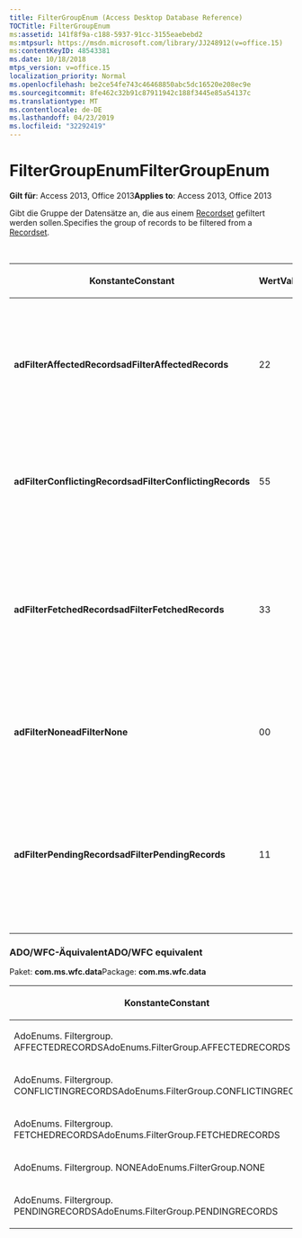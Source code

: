 ```yaml
---
title: FilterGroupEnum (Access Desktop Database Reference)
TOCTitle: FilterGroupEnum
ms:assetid: 141f8f9a-c188-5937-91cc-3155eaebebd2
ms:mtpsurl: https://msdn.microsoft.com/library/JJ248912(v=office.15)
ms:contentKeyID: 48543381
ms.date: 10/18/2018
mtps_version: v=office.15
localization_priority: Normal
ms.openlocfilehash: be2ce54fe743c46468850abc5dc16520e208ec9e
ms.sourcegitcommit: 8fe462c32b91c87911942c188f3445e85a54137c
ms.translationtype: MT
ms.contentlocale: de-DE
ms.lasthandoff: 04/23/2019
ms.locfileid: "32292419"
---
```

# <a name="filtergroupenum"></a><span data-ttu-id="0f96e-102">FilterGroupEnum</span><span class="sxs-lookup"><span data-stu-id="0f96e-102">FilterGroupEnum</span></span>

<span data-ttu-id="0f96e-103">**Gilt für**: Access 2013, Office 2013</span><span class="sxs-lookup"><span data-stu-id="0f96e-103">**Applies to**: Access 2013, Office 2013</span></span>

<span data-ttu-id="0f96e-104">Gibt die Gruppe der Datensätze an, die aus einem [Recordset](recordset-object-ado.md) gefiltert werden sollen.</span><span class="sxs-lookup"><span data-stu-id="0f96e-104">Specifies the group of records to be filtered from a [Recordset](recordset-object-ado.md).</span></span>

<br/>

<table>
<colgroup>
<col style="width: 33%" />
<col style="width: 33%" />
<col style="width: 33%" />
</colgroup>
<thead>
<tr class="header">
<th><p><span data-ttu-id="0f96e-105">Konstante</span><span class="sxs-lookup"><span data-stu-id="0f96e-105">Constant</span></span></p></th>
<th><p><span data-ttu-id="0f96e-106">Wert</span><span class="sxs-lookup"><span data-stu-id="0f96e-106">Value</span></span></p></th>
<th><p><span data-ttu-id="0f96e-107">Beschreibung</span><span class="sxs-lookup"><span data-stu-id="0f96e-107">Description</span></span></p></th>
</tr>
</thead>
<tbody>
<tr class="odd">
<td><p><span data-ttu-id="0f96e-108"><strong>adFilterAffectedRecords</strong></span><span class="sxs-lookup"><span data-stu-id="0f96e-108"><strong>adFilterAffectedRecords</strong></span></span></p></td>
<td><p><span data-ttu-id="0f96e-109">2</span><span class="sxs-lookup"><span data-stu-id="0f96e-109">2</span></span></p></td>
<td><p><span data-ttu-id="0f96e-110">Filter zum Anzeigen von Datensätzen, die vom letzten <a href="delete-method-ado-recordset.md">Delete</a>-, <a href="resync-method-ado.md">Resync</a>-, <a href="updatebatch-method-ado.md">UpdateBatch</a>- oder <a href="cancelbatch-method-ado.md">CancelBatch</a>-Aufruf betroffen sind.</span><span class="sxs-lookup"><span data-stu-id="0f96e-110">Filters for viewing only records affected by the last <a href="delete-method-ado-recordset.md">Delete</a>, <a href="resync-method-ado.md">Resync</a>, <a href="updatebatch-method-ado.md">UpdateBatch</a>, or <a href="cancelbatch-method-ado.md">CancelBatch</a> call.</span></span></p></td>
</tr>
<tr class="even">
<td><p><span data-ttu-id="0f96e-111"><strong>adFilterConflictingRecords</strong></span><span class="sxs-lookup"><span data-stu-id="0f96e-111"><strong>adFilterConflictingRecords</strong></span></span></p></td>
<td><p><span data-ttu-id="0f96e-112">5</span><span class="sxs-lookup"><span data-stu-id="0f96e-112">5</span></span></p></td>
<td><p><span data-ttu-id="0f96e-113">Filter zum Anzeigen der Datensätze, für die die letzte Batchaktualisierung fehlgeschlagen ist.</span><span class="sxs-lookup"><span data-stu-id="0f96e-113">Filters for viewing the records that failed the last batch update.</span></span></p></td>
</tr>
<tr class="odd">
<td><p><span data-ttu-id="0f96e-114"><strong>adFilterFetchedRecords</strong></span><span class="sxs-lookup"><span data-stu-id="0f96e-114"><strong>adFilterFetchedRecords</strong></span></span></p></td>
<td><p><span data-ttu-id="0f96e-115">3</span><span class="sxs-lookup"><span data-stu-id="0f96e-115">3</span></span></p></td>
<td><p><span data-ttu-id="0f96e-116">Filter zum Anzeigen der Datensätze im aktuellen Cache – also die Ergebnisse des letzten Aufrufs zum Abrufen von Datensätzen aus der Datenbank.</span><span class="sxs-lookup"><span data-stu-id="0f96e-116">Filters for viewing the records in the current cache — that is, the results of the last call to retrieve records from the database.</span></span></p></td>
</tr>
<tr class="even">
<td><p><span data-ttu-id="0f96e-117"><strong>adFilterNone</strong></span><span class="sxs-lookup"><span data-stu-id="0f96e-117"><strong>adFilterNone</strong></span></span></p></td>
<td><p><span data-ttu-id="0f96e-118">0</span><span class="sxs-lookup"><span data-stu-id="0f96e-118">0</span></span></p></td>
<td><p><span data-ttu-id="0f96e-119">Entfernt den aktuellen Filter und stellt alle Datensätze für die Ansicht wieder her.</span><span class="sxs-lookup"><span data-stu-id="0f96e-119">Removes the current filter and restores all records for viewing.</span></span></p></td>
</tr>
<tr class="odd">
<td><p><span data-ttu-id="0f96e-120"><strong>adFilterPendingRecords</strong></span><span class="sxs-lookup"><span data-stu-id="0f96e-120"><strong>adFilterPendingRecords</strong></span></span></p></td>
<td><p><span data-ttu-id="0f96e-121">1</span><span class="sxs-lookup"><span data-stu-id="0f96e-121">1</span></span></p></td>
<td><p><span data-ttu-id="0f96e-p101">Filter zum Anzeigen von Datensätzen, die geändert, jedoch noch nicht an den Server gesendet wurden. Nur für den Batchaktualisierungsmodus anwendbar.</span><span class="sxs-lookup"><span data-stu-id="0f96e-p101">Filters for viewing only records that have changed but have not yet been sent to the server. Applicable only for batch update mode.</span></span></p></td>
</tr>
</tbody>
</table>


### <a name="adowfc-equivalent"></a><span data-ttu-id="0f96e-124">ADO/WFC-Äquivalent</span><span class="sxs-lookup"><span data-stu-id="0f96e-124">ADO/WFC equivalent</span></span>

<span data-ttu-id="0f96e-125">Paket: **com.ms.wfc.data**</span><span class="sxs-lookup"><span data-stu-id="0f96e-125">Package: **com.ms.wfc.data**</span></span>

<table>
<colgroup>
<col style="width: 100%" />
</colgroup>
<thead>
<tr class="header">
<th><p><span data-ttu-id="0f96e-126">Konstante</span><span class="sxs-lookup"><span data-stu-id="0f96e-126">Constant</span></span></p></th>
</tr>
</thead>
<tbody>
<tr class="odd">
<td><p><span data-ttu-id="0f96e-127">AdoEnums. Filtergroup. AFFECTEDRECORDS</span><span class="sxs-lookup"><span data-stu-id="0f96e-127">AdoEnums.FilterGroup.AFFECTEDRECORDS</span></span></p></td>
</tr>
<tr class="even">
<td><p><span data-ttu-id="0f96e-128">AdoEnums. Filtergroup. CONFLICTINGRECORDS</span><span class="sxs-lookup"><span data-stu-id="0f96e-128">AdoEnums.FilterGroup.CONFLICTINGRECORDS</span></span></p></td>
</tr>
<tr class="odd">
<td><p><span data-ttu-id="0f96e-129">AdoEnums. Filtergroup. FETCHEDRECORDS</span><span class="sxs-lookup"><span data-stu-id="0f96e-129">AdoEnums.FilterGroup.FETCHEDRECORDS</span></span></p></td>
</tr>
<tr class="even">
<td><p><span data-ttu-id="0f96e-130">AdoEnums. Filtergroup. NONE</span><span class="sxs-lookup"><span data-stu-id="0f96e-130">AdoEnums.FilterGroup.NONE</span></span></p></td>
</tr>
<tr class="odd">
<td><p><span data-ttu-id="0f96e-131">AdoEnums. Filtergroup. PENDINGRECORDS</span><span class="sxs-lookup"><span data-stu-id="0f96e-131">AdoEnums.FilterGroup.PENDINGRECORDS</span></span></p></td>
</tr>
</tbody>
</table>

